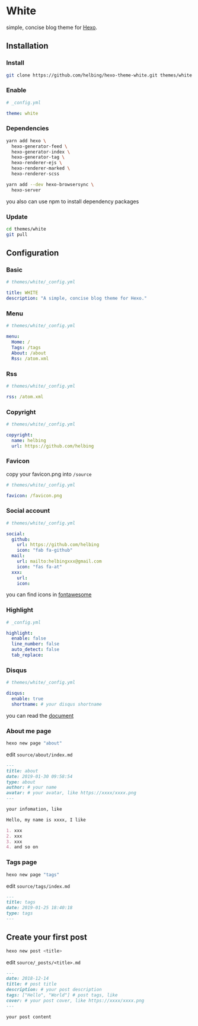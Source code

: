 # White

simple, concise blog theme for [Hexo](https://hexo.io).

## Installation

### Install

```bash
git clone https://github.com/helbing/hexo-theme-white.git themes/white
```

### Enable

```yml
# _config.yml

theme: white
```

### Dependencies

```bash
yarn add hexo \
  hexo-generator-feed \
  hexo-generator-index \
  hexo-generator-tag \
  hexo-renderer-ejs \
  hexo-renderer-marked \
  hexo-renderer-scss

yarn add --dev hexo-browsersync \
  hexo-server
```

you also can use npm to install dependency packages

### Update

```bash
cd themes/white
git pull
```

## Configuration

### Basic

```yml
# themes/white/_config.yml

title: WHITE
description: "A simple, concise blog theme for Hexo."
```

### Menu

```yml
# themes/white/_config.yml

menu:
  Home: /
  Tags: /tags
  About: /about
  Rss: /atom.xml
```

### Rss

```yml
# themes/white/_config.yml

rss: /atom.xml
```

### Copyright

```yml
# themes/white/_config.yml

copyright:
  name: helbing
  url: https://github.com/helbing
```

### Favicon

copy your favicon.png into `/source`

```yml
# themes/white/_config.yml

favicon: /favicon.png
```

### Social account

```yml
# themes/white/_config.yml

social:
  github:
    url: https://github.com/helbing
    icon: "fab fa-github"
  mail:
    url: mailto:helbingxxx@gmail.com
    icon: "fas fa-at"
  xxx:
    url:
    icon:
```

you can find icons in [fontawesome](https://fontawesome.com/icons)

### Highlight

```yml
# _config.yml

highlight:
  enable: false
  line_number: false
  auto_detect: false
  tab_replace:
```

### Disqus

```yml
# themes/white/_config.yml

disqus:
  enable: true
  shortname: # your disqus shortname
```

you can read the [document](https://github.com/gitalk/gitalk)

### About me page

```bash
hexo new page "about"
```

edit `source/about/index.md`

```md
---
title: about
date: 2019-01-30 09:58:54
type: about
author: # your name
avatar: # your avatar, like https://xxxx/xxxx.png
---

your infomation, like

Hello, my name is xxxx, I like

1. xxx
2. xxx
3. xxx
4. and so on
```

### Tags page

```bash
hexo new page "tags"
```

edit `source/tags/index.md`

```md
---
title: tags
date: 2019-01-25 18:40:18
type: tags
---
```

## Create your first post

```bash
hexo new post <title>
```

edit `source/_posts/<title>.md`

```md
---
date: 2018-12-14
title: # post title
description: # your post description
tags: ["Hello", "World"] # post tags, like
cover: # your post cover, like https://xxxx/xxxx.png
---

your post content
```
